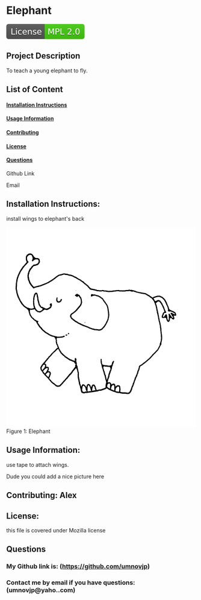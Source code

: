 
# Elephant  
<img src="./Images/License-MPL%202.0-brightgreen.svg">

## Project Description


To teach a young elephant to fly. 

## List of Content
#### [Installation Instructions](#installation-instructions)
#### [Usage Information](#usage-information)
#### [Contributing](#contributing)
#### [License](#license)
#### [Questions](#questions) 
    
Github Link
    
Email

## Installation Instructions: 
install wings to elephant's back
  
![First image](/Images/image1.jpg) 
Figure 1: Elephant 

## Usage Information: 
use tape to attach wings.  
  

Dude you could add a nice picture here

## Contributing: Alex

## License: 

this file is covered under Mozilla license

## Questions
### My Github link is: (https://github.com/umnovjp)
### Contact me by email if you have questions: (umnovjp@yaho..com)
    